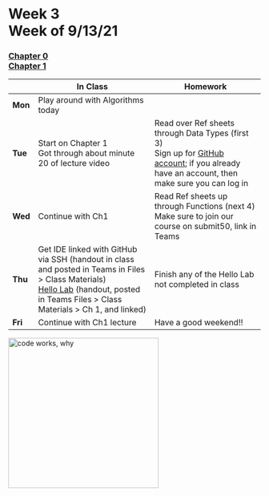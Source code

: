 <meta http-equiv="refresh" content="300"/>

# Week 3<br>Week of 9/13/21

### [Chapter 0](/apcsp/curriculum/0)<br>[Chapter 1](/apcsp/curriculum/1)


  |       |In Class               |Homework   |
  |-------|---------              |---------  |
  |**Mon**|Play around with Algorithms today | |
  |**Tue**|Start on Chapter 1<br>Got through about minute 20 of lecture video |Read over Ref sheets through Data Types (first 3)<br>Sign up for [GitHub account](https://github.com/signup); if you already have an account, then make sure you can log in|
  |**Wed**|Continue with Ch1 |Read Ref sheets up through Functions (next 4)<br>Make sure to join our course on submit50, link in Teams |
  |**Thu**|Get IDE linked with GitHub via SSH (handout in class and posted in Teams in Files > Class Materials)<br>[Hello Lab](https://cs50.harvard.edu/ap/2022/curriculum/x/labs/1/hello/) (handout, posted in Teams Files > Class Materials > Ch 1, and linked) |Finish any of the Hello Lab not completed in class |
  |**Fri**|Continue with Ch1 lecture |Have a good weekend!! |

<img src="https://pbs.twimg.com/media/DKAT7rLVoAAaqdV.jpg" alt="code works, why" height="300">